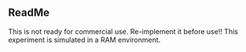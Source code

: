 ## ReadMe

This is not ready for commercial use. Re-implement it before use!! This experiment is simulated in a RAM environment.




